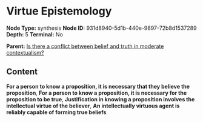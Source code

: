 # Virtue Epistemology

**Node Type:** synthesis
**Node ID:** 931d8940-5d1b-440e-9897-72b8d1537289
**Depth:** 5
**Terminal:** No

**Parent:** [Is there a conflict between belief and truth in moderate contextualism?](is-there-a-conflict-between-belief-and-truth-in-moderate-contextualism-antithesis-3dc9e61e-fab6-4015-9ebf-60a3fc1f18f9.md)

## Content

**For a person to know a proposition, it is necessary that they believe the proposition**, **For a person to know a proposition, it is necessary for the proposition to be true**, **Justification in knowing a proposition involves the intellectual virtue of the believer**, **An intellectually virtuous agent is reliably capable of forming true beliefs**
